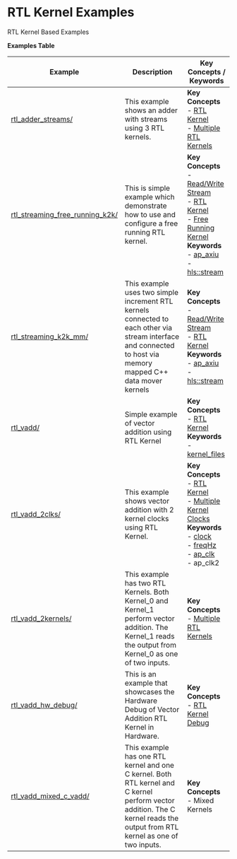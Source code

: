 RTL Kernel Examples
==================================
RTL Kernel Based Examples

 __Examples Table__ 

Example        | Description           | Key Concepts / Keywords 
---------------|-----------------------|-------------------------
[rtl_adder_streams/][]|This example shows an adder with streams using 3 RTL kernels.|__Key__ __Concepts__<br> - [RTL Kernel](https://www.xilinx.com/html_docs/xilinx2021_1/vitis_doc/devrtlkernel.html)<br> - [Multiple RTL Kernels](https://www.xilinx.com/html_docs/xilinx2021_1/vitis_doc/devrtlkernel.html)<br>
[rtl_streaming_free_running_k2k/][]|This is simple example which demonstrate how to use and configure a free running RTL kernel.|__Key__ __Concepts__<br> - [Read/Write Stream](https://www.xilinx.com/html_docs/xilinx2021_1/vitis_doc/streamingconnections.html#ynb1556233012018)<br> - [RTL Kernel](https://www.xilinx.com/html_docs/xilinx2021_1/vitis_doc/devrtlkernel.html)<br> - [Free Running Kernel](https://www.xilinx.com/html_docs/xilinx2021_1/vitis_doc/streamingconnections.html#uug1556136182736)<br>__Keywords__<br> - [ap_axiu](https://www.xilinx.com/html_docs/xilinx2021_1/vitis_doc/streamingconnections.html#tzq1555344621950)<br> - [hls::stream](https://www.xilinx.com/html_docs/xilinx2021_1/vitis_doc/hls_stream_library.html)
[rtl_streaming_k2k_mm/][]|This example uses two simple increment RTL kernels connected to each other via stream interface and connected to host via memory mapped C++ data mover kernels|__Key__ __Concepts__<br> - [Read/Write Stream](https://www.xilinx.com/html_docs/xilinx2021_1/vitis_doc/streamingconnections.html#ynb1556233012018)<br> - [RTL Kernel](https://www.xilinx.com/html_docs/xilinx2021_1/vitis_doc/devrtlkernel.html)<br>__Keywords__<br> - [ap_axiu](https://www.xilinx.com/html_docs/xilinx2021_1/vitis_doc/streamingconnections.html#tzq1555344621950)<br> - [hls::stream](https://www.xilinx.com/html_docs/xilinx2021_1/vitis_doc/hls_stream_library.html)
[rtl_vadd/][]|Simple example of vector addition using RTL Kernel|__Key__ __Concepts__<br> - [RTL Kernel](https://www.xilinx.com/html_docs/xilinx2021_1/vitis_doc/devrtlkernel.html)<br>__Keywords__<br> - [kernel_files](https://www.xilinx.com/html_docs/xilinx2021_1/vitis_doc/devrtlkernel.html#nuy1588349382079)
[rtl_vadd_2clks/][]|This example shows vector addition with 2 kernel clocks using RTL Kernel.|__Key__ __Concepts__<br> - [RTL Kernel](https://www.xilinx.com/html_docs/xilinx2021_1/vitis_doc/devrtlkernel.html)<br> - [Multiple Kernel Clocks](https://www.xilinx.com/html_docs/xilinx2021_1/vitis_doc/vitiscommandcompiler.html#mcj1568640526180__section_bh5_dg4_bjb)<br>__Keywords__<br> - [clock](https://www.xilinx.com/html_docs/xilinx2021_1/vitis_doc/vitiscommandcompiler.html#ans1568640653312)<br> - [freqHz](https://www.xilinx.com/html_docs/xilinx2021_1/vitis_doc/vitiscommandcompiler.html#ans1568640653312__section_vh5_yf4_bjb)<br> - [ap_clk](https://www.xilinx.com/html_docs/xilinx2021_1/vitis_doc/managing_interface_synthesis.html#opo1539734223038)<br> - ap_clk2
[rtl_vadd_2kernels/][]|This example has two RTL Kernels. Both Kernel_0 and Kernel_1 perform vector addition. The Kernel_1 reads the output from Kernel_0 as one of two inputs.|__Key__ __Concepts__<br> - [Multiple RTL Kernels](https://www.xilinx.com/html_docs/xilinx2021_1/vitis_doc/devrtlkernel.html)<br>
[rtl_vadd_hw_debug/][]|This is an example that showcases the Hardware Debug of Vector Addition RTL Kernel in Hardware.|__Key__ __Concepts__<br> - [RTL Kernel Debug](https://www.xilinx.com/html_docs/xilinx2021_1/vitis_doc/debuggingapplicationskernels.html#xey1524445482547)<br>
[rtl_vadd_mixed_c_vadd/][]|This example has one RTL kernel and one C kernel. Both RTL kernel and C kernel perform vector addition. The C kernel reads the output from RTL kernel as one of two inputs.|__Key__ __Concepts__<br> - Mixed Kernels<br>

[.]:.
[rtl_adder_streams/]:rtl_adder_streams/
[rtl_streaming_free_running_k2k/]:rtl_streaming_free_running_k2k/
[rtl_streaming_k2k_mm/]:rtl_streaming_k2k_mm/
[rtl_vadd/]:rtl_vadd/
[rtl_vadd_2clks/]:rtl_vadd_2clks/
[rtl_vadd_2kernels/]:rtl_vadd_2kernels/
[rtl_vadd_hw_debug/]:rtl_vadd_hw_debug/
[rtl_vadd_mixed_c_vadd/]:rtl_vadd_mixed_c_vadd/
